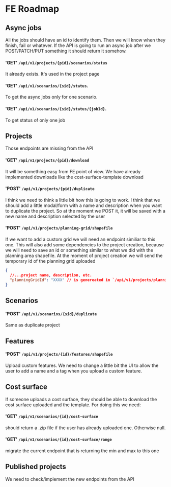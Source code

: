 # FE Roadmap

## Async jobs
All the jobs should have an id to identify them. Then we will know when they finish, fail or whatever. If the API is going to run an async job after we POST/PATCH/PUT something it should return it somehow.

#### 'GET' `​/api​/v1​/projects/{pid}/scenarios/status`
It already exists. It's used in the project page

#### 'GET' `​/api​/v1​/scenarios​/{sid}/status`.
To get the async jobs only for one scenario.

#### 'GET' `​/api​/v1​/scenarios​/{sid}/status/{jobId}`.
To get status of only one job

## Projects
Those endpoints are missing from the API

#### 'GET' `​/api​/v1​/projects/{pid}/download`
It will be something easy from FE point of view. We have already implemented downloads like the cost-surface-template download

#### 'POST' `​/api​/v1​/projects/{pid}/duplicate`
I think we need to think a little bit how this is going to work. I think that we should add a little modal/form with a name and description when you want to duplicate the project. So at the moment we POST it, it will be saved with a new name and description selected by the user

#### 'POST' `​/api​/v1​/projects​/planning-grid​/shapefile`
If we want to add a custom grid we will need an endpoint similiar to this one. This will also add some dependencies to the project creation, because we will need to save an id or something similar to what we did with the planning area shapefile. At the moment of project creation we will send the temporary id of the planning grid uploaded
```json
{
  //...project name, description, etc.
  "planningGridId": "XXXX" // is genereated in `​/api​/v1​/projects​/planning-grid​/shapefile`
}
```

## Scenarios

#### 'POST' `​/api​/v1​/scenarios/{sid}/duplicate`
Same as duplicate project

## Features
#### 'POST' `​/api​/v1​/projects​/{id}​/features​/shapefile`
Upload custom features. We need to change a little bit the UI to allow the user to add a name and a tag when you upload a custom feature.

## Cost surface
If someone uploads a cost surface, they should be able to download the cost surface uploaded and the template. For doing this we need:

#### 'GET' `​/api​/v1​/scenarios​/{id}​/cost-surface`
should return a .zip file if the user has already uploaded one. Otherwise null.

#### 'GET' `​/api​/v1​/scenarios​/{id}​/cost-surface/range`
migrate the current endpoint that is returning the min and max to this one


## Published projects
We need to check/implement the new endpoints from the API
